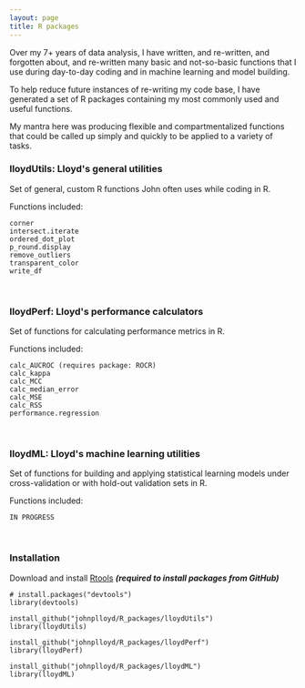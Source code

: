 ```yaml
---
layout: page
title: R packages
---
```


Over my 7+ years of data analysis, I have written, and re-written, and forgotten about, and re-written many basic and not-so-basic functions that I use during day-to-day coding and in machine learning and model building.

To help reduce future instances of re-writing my code base, I have generated a set of R packages containing my most commonly used and useful functions.

My mantra here was producing flexible and compartmentalized functions that could be called up simply and quickly to be applied to a variety of tasks.
&nbsp;
&nbsp;
### lloydUtils: Lloyd's general utilities

Set of general, custom R functions John often uses while coding in R.

Functions included:
```
corner
intersect.iterate
ordered_dot_plot
p_round.display
remove_outliers
transparent_color
write_df
```
&nbsp;
### lloydPerf: Lloyd's performance calculators

Set of functions for calculating performance metrics in R.

Functions included:
```
calc_AUCROC (requires package: ROCR)
calc_kappa
calc_MCC
calc_median_error
calc_MSE
calc_RSS
performance.regression
```
&nbsp;
### lloydML: Lloyd's machine learning utilities

Set of functions for building and applying statistical learning models under cross-validation or with hold-out validation sets in R.

Functions included:
```
IN PROGRESS
```
&nbsp;
### Installation

Download and install [Rtools](https://cran.r-project.org/bin/windows/Rtools/) ***(required to install packages from GitHub)***

```
# install.packages("devtools")
library(devtools)

install_github("johnplloyd/R_packages/lloydUtils")
library(lloydUtils)

install_github("johnplloyd/R_packages/lloydPerf")
library(lloydPerf)

install_github("johnplloyd/R_packages/lloydML")
library(lloydML)
```
&nbsp;
